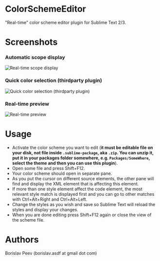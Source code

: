 ColorSchemeEditor
=================
"Real-time" color scheme editor plugin for Sublime Text 2/3.

Screenshots
===========
### Automatic scope display
![Real-time scope display](https://raw.github.com/bobef/ColorSchemeEditor-ST2/master/screenshots/screen1.png)

### Quick color selection (thirdparty plugin)
![Quick color selection (thirdparty plugin)](https://raw.github.com/bobef/ColorSchemeEditor-ST2/master/screenshots/screen2.png)

### Real-time preview
![Real-time preview](https://raw.github.com/bobef/ColorSchemeEditor-ST2/master/screenshots/screen3.png)

Usage
=====
- Activate the color scheme you want to edit (**it must be editable file on your disk, not file inside `.sublime-package`, aka `.zip`. You can unzip it, put it in your packages folder somewhere, e.g. `Packages/SomeWhere`, select the theme and then you can use this plugin**).
- Open some file and press Shift+F12.
- Your color scheme should open in separate pane.
- As you put the cursor on different source elements, the other pane will find and display the XML element that is affecting this element.
- If more than one style element affect the code element, the most relevant style match is displayed first and you can go to other matches with Ctrl+Alt+Right and Ctrl+Alt+Left.
- Change the styles as you wish and save so Sublime Text will reload the styles and display your changes.
- When you are done editing press Shift+F12 again or close the view of the scheme file.

Authors
=======
Borislav Peev (borislav.asdf at gmail dot com)
